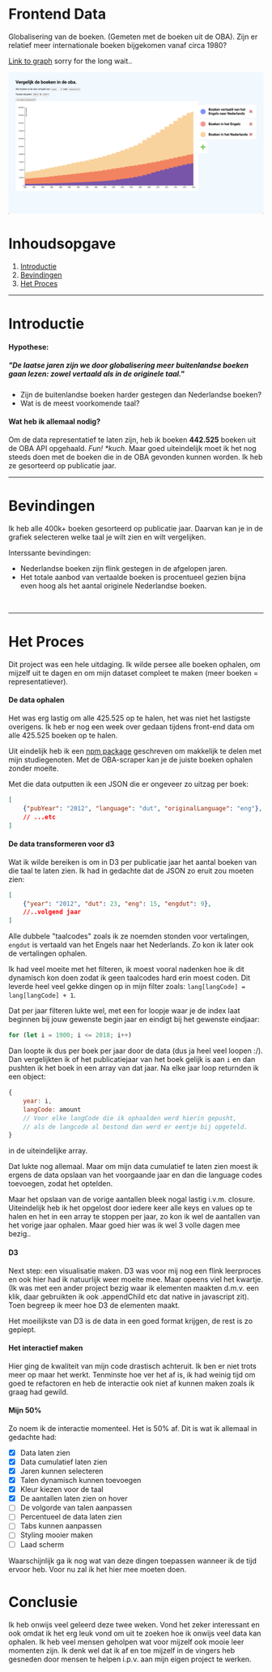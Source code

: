 # Frontend Data
Globalisering van de boeken. (Gemeten met de boeken uit de OBA). Zijn er relatief meer internationale boeken bijgekomen vanaf circa 1980?

[Link to graph](https://gijslaarman.github.io/frontend-data/) sorry for the long wait..

![](preview.png)
<br>

# Inhoudsopgave
1. [Introductie](#introductie)
2. [Bevindingen](#bevindingen)
3. [Het Proces](#proces)

---
<a id="introductie"></a>

# Introductie
#### Hypothese: 

##### "De laatse jaren zijn we door globalisering meer buitenlandse boeken gaan lezen: zowel vertaald als in de originele taal."

- Zijn de buitenlandse boeken harder gestegen dan Nederlandse boeken?
- Wat is de meest voorkomende taal?

#### Wat heb ik allemaal nodig?

Om de data representatief te laten zijn, heb ik  boeken **442.525** boeken uit de OBA API opgehaald. *Fun! \*kuch*. Maar goed uiteindelijk moet ik het nog steeds doen met de boeken die in de OBA gevonden kunnen worden. Ik heb ze gesorteerd op publicatie jaar.
<br>

---
<a id="bevindingen"></a>

# Bevindingen
Ik heb alle 400k+ boeken gesorteerd op publicatie jaar. Daarvan kan je in de grafiek selecteren welke taal je wilt zien en wilt vergelijken. 

Interssante bevindingen: 
- Nederlandse boeken zijn flink gestegen in de afgelopen jaren.
- Het totale aanbod van vertaalde boeken is procentueel gezien bijna even hoog als het aantal originele Nederlandse boeken.
<br>

---
<a id="proces"></a>

# Het Proces
Dit project was een hele uitdaging. Ik wilde persee alle boeken ophalen, om mijzelf uit te dagen en om mijn dataset compleet te maken (meer boeken = representatiever).

#### De data ophalen
Het was erg lastig om alle 425.525 op te halen, het was niet het lastigste overigens. Ik heb er nog een week over gedaan tijdens front-end data om alle 425.525 boeken op te halen.

Uit eindelijk heb ik een [npm package](https://www.npmjs.com/package/@gijslaarman/oba-scraper) geschreven om makkelijk te delen met mijn studiegenoten. Met de OBA-scraper kan je de juiste boeken ophalen zonder moeite.

Met die data outputten ik een JSON die er ongeveer zo uitzag per boek:
```json
[
    {"pubYear": "2012", "language": "dut", "originalLanguage": "eng"},
    // ...etc
]
```

#### De data transformeren voor d3
Wat ik wilde bereiken is om in D3 per publicatie jaar het aantal boeken van die taal te laten zien.
Ik had in gedachte dat de JSON zo eruit zou moeten zien:
```json
[
    {"year": "2012", "dut": 23, "eng": 15, "engdut": 9},
    //..volgend jaar
]
```
Alle dubbele "taalcodes" zoals ik ze noemden stonden voor vertalingen, `engdut` is vertaald van het Engels naar het Nederlands. Zo kon ik later ook de vertalingen ophalen.

Ik had veel moeite met het filteren, ik moest vooral nadenken hoe ik dit dynamisch kon doen zodat ik geen taalcodes hard erin moest coden. Dit leverde heel veel gekke dingen op in mijn filter zoals: `lang[langCode] = lang[langCode] + 1`.

Dat per jaar filteren lukte wel, met een for loopje waar je de index laat beginnen bij jouw gewenste begin jaar en eindigt bij het gewenste eindjaar: 
```javascript
for (let i = 1900; i <= 2018; i++)
```
Dan loopte ik dus per boek per jaar door de data (dus ja heel veel loopen :/). Dan vergelijkten ik of het publicatiejaar van het boek gelijk is aan `i` en dan pushten ik het boek in een array van dat jaar. Na elke jaar loop returnden ik een object:
```javascript
{
    year: i,
    langCode: amount
    // Voor elke langCode die ik ophaalden werd hierin gepusht, 
    // als de langcode al bestond dan werd er eentje bij opgeteld.
}
``` 
in de uiteindelijke array.

Dat lukte nog allemaal. Maar om mijn data cumulatief te laten zien moest ik ergens de data opslaan van het voorgaande jaar en dan die language codes toevoegen, zodat het optelden. 

Maar het opslaan van de vorige aantallen bleek nogal lastig i.v.m. closure. Uiteindelijk heb ik het opgelost door iedere keer alle keys en values op te halen en het in een array te stoppen per jaar, zo kon ik wel de aantallen van het vorige jaar ophalen.
Maar goed hier was ik wel 3 volle dagen mee bezig..

#### D3

Next step: een visualisatie maken. D3 was voor mij nog een flink leerproces en ook hier had ik natuurlijk weer moeite mee. Maar opeens viel het kwartje. (Ik was met een ander project bezig waar ik elementen maakten d.m.v. een klik, daar gebruikten ik ook .appendChild etc dat native in javascript zit). Toen begreep ik meer hoe D3 de elementen maakt. 

Het moeilijkste van D3 is de data in een goed format krijgen, de rest is zo gepiept.

#### Het interactief maken

Hier ging de kwaliteit van mijn code drastisch achteruit. Ik ben er niet trots meer op maar het werkt. Tenminste hoe ver het af is, ik had weinig tijd om goed te refactoren en heb de interactie ook niet af kunnen maken zoals ik graag had gewild.

#### Mijn 50%
Zo noem ik de interactie momenteel. Het is 50% af. Dit is wat ik allemaal in gedachte had:

- [x] Data laten zien
- [x] Data cumulatief laten zien
- [x] Jaren kunnen selecteren
- [x] Talen dynamisch kunnen toevoegen
- [x] Kleur kiezen voor de taal
- [x] De aantallen laten zien on hover
- [ ] De volgorde van talen aanpassen
- [ ] Percentueel de data laten zien
- [ ] Tabs kunnen aanpassen
- [ ] Styling mooier maken
- [ ] Laad scherm

Waarschijnlijk ga ik nog wat van deze dingen toepassen wanneer ik de tijd ervoor heb. Voor nu zal ik het hier mee moeten doen.

# Conclusie
Ik heb onwijs veel geleerd deze twee weken. Vond het zeker interessant en ook omdat ik het erg leuk vond om uit te zoeken hoe ik onwijs veel data kan ophalen. 
Ik heb veel mensen geholpen wat voor mijzelf ook mooie leer momenten zijn. Ik denk wel dat ik af en toe mijzelf in de vingers heb gesneden door mensen te helpen i.p.v. aan mijn eigen project te werken.


